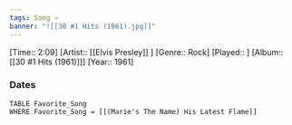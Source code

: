 ```yaml
---
tags: Song ⭐ 
banner: "![[30 #1 Hits (1961).jpg]]"
---
```

[Time:: 2:09]
[Artist:: [[Elvis Presley]] ]
[Genre:: Rock]
[Played:: ]
[Album:: [[30 #1 Hits (1961)]]]
[Year:: 1961]
### Dates
````dataview
TABLE Favorite_Song
WHERE Favorite_Song = [[(Marie's The Name) His Latest Flame]]
````